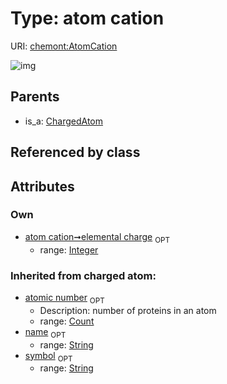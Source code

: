 
# Type: atom cation




URI: [chemont:AtomCation](http://w3id.org/chemontAtomCation)


![img](http://yuml.me/diagram/nofunky;dir:TB/class/[ChargedAtom],[ChargedAtom]^-[AtomCation&#124;elemental_charge:integer%20%3F;atomic_number(i):count%20%3F;symbol(i):string%20%3F;name(i):string%20%3F])

## Parents

 *  is_a: [ChargedAtom](ChargedAtom.md)

## Referenced by class


## Attributes


### Own

 * [atom cation➞elemental charge](atom_cation_elemental_charge.md)  <sub>OPT</sub>
    * range: [Integer](types/Integer.md)

### Inherited from charged atom:

 * [atomic number](atomic_number.md)  <sub>OPT</sub>
    * Description: number of proteins in an atom
    * range: [Count](types/Count.md)
 * [name](name.md)  <sub>OPT</sub>
    * range: [String](types/String.md)
 * [symbol](symbol.md)  <sub>OPT</sub>
    * range: [String](types/String.md)
